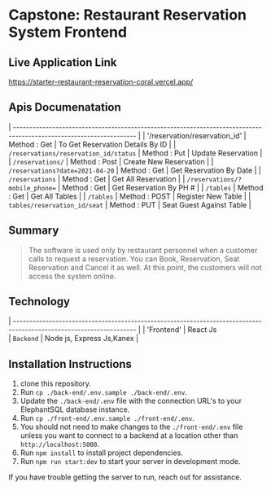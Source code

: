 # Capstone: Restaurant Reservation System Frontend

## Live Application Link

https://starter-restaurant-reservation-coral.vercel.app/

## Apis Documenatation

| ------------------------------------------------------------------------------------------------------------------- |
| '/reservation/reservation_id' | Method : Get | To Get Reservation Details By ID |
| `/reservations/reservation_id/status` | Method : Put | Update Reservation |
| `/reservations/` | Method : Post | Create New Reservation |
| `/reservations?date=2021-04-20` | Method : Get | Get Reservation By Date |
| `/reservations` | Method : Get | Get All Reservation |
| `/reservations/?mobile_phone=` | Method : Get | Get Reservation By PH # |
| `/tables` | Method : Get | Get All Tables |
| `/tables` | Method : POST | Register New Table |
| `tables/reservation_id/seat` | Method : PUT | Seat Guest Against Table |

## Summary

> The software is used only by restaurant personnel when a customer calls to request a reservation.
> You can Book, Reservation, Seat Reservation and Cancel it as well.
> At this point, the customers will not access the system online.

## Technology

| ------------------------------------------------------------------------------------------------------------------- |
| 'Frontend' | React Js  
| `Backend` | Node js, Express Js,Kanex |

## Installation Instructions

1. clone this repository.
2. Run `cp ./back-end/.env.sample ./back-end/.env`.
3. Update the `./back-end/.env` file with the connection URL's to your ElephantSQL database instance.
4. Run `cp ./front-end/.env.sample ./front-end/.env`.
5. You should not need to make changes to the `./front-end/.env` file unless you want to connect to a backend at a location other than `http://localhost:5000`.
6. Run `npm install` to install project dependencies.
7. Run `npm run start:dev` to start your server in development mode.

If you have trouble getting the server to run, reach out for assistance.
